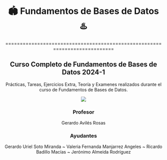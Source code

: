 </div>

<div align="center">

#   🏟️ Fundamentos de Bases de Datos ♨️

===========================================================================

Curso Completo de Fundamentos de Bases de Datos 2024-1
-------------------------------------------

</div>
  

</div>

<div align="center">

Prácticas, Tareas, Ejercicios Extra, Teoría y Examenes realizados durante el curso de Fundamentos de Bases de Datos.


[![](https://media.giphy.com/media/qy5puFfG5DGAFbr0SD/giphy-downsized-large.gif)](https://www.youtube.com/watch?v=RRKJiM9Njr8)




### Profesor
Gerardo Avilés Rosas

### Ayudantes

Gerardo Uriel Soto Miranda ~ 	Valeria Fernanda Manjarrez Angeles ~  	Ricardo Badillo Macías ~ 	Jerónimo Almeida Rodríguez
  
</div>  
